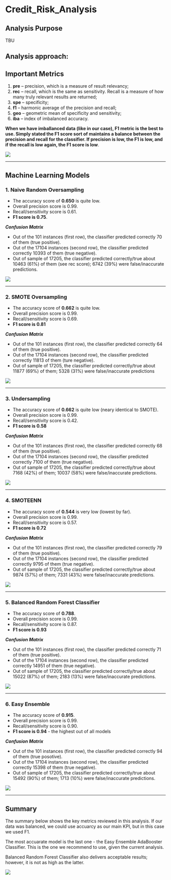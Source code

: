 # Credit_Risk_Analysis

## Analysis Purpose

TBU

## Analysis approach: 




## Important Metrics 

1.	**pre** – precision, which is a measure of result relevancy;
2.	**rec** – recall, which is the same as sensitivity. Recall is a measure of how many truly relevant results are returned;
3.	**spe** – specificity;
4.	**f1** – harmonic average of the precision and recall; 
5.	**geo** – geometric mean of specificity and sensitivity;
6.	**iba** – index of imbalanced accuracy.


**When we have imballanced data (like in our case), F1 metric is the best to use. Simply stated the F1 score sort of maintains a balance between the precision and recall for the classifier. If precision is low, the F1 is low, and if the recall is low again, the F1 score is low**.


![](https://github.com/jojobear2020/Credit_Risk_Analysis/blob/main/images/f1_formula.PNG)

_____________________________________

## Machine Learning Models

### 1. Naive Random Oversampling

* The accuracy score of **0.650** is quite low.
* Overall precision score is 0.99.
* Recall/sensitivity score is 0.61.
* **F1 score is 0.75**.


***Confusion Matrix***

* Out of the 101 instances (first row), the classifier predicted correctly 70 of them (true positive).
* Out of the 17104 instances (second row), the classifier predicted correctly 10393 of them (true negative).
* Out of sample of 17205, the classifier predicted correctly/true about 10463 (61%) of them (see rec score); 6742 (39%) were false/inaccurate predictions.


![]( https://github.com/jojobear2020/Credit_Risk_Analysis/blob/main/images/naive_random_oversampling_all.PNG)

____________________________


### 2. SMOTE Oversampling

* The accuracy score of **0.662** is quite low.
* Overall precision score is 0.99.
* Recall/sensitivity score is 0.69.
* **F1 score is 0.81**


***Confusion Matrix***

* Out of the 101 instances (first row), the classifier predicted correctly 64 of them (true positive).
* Out of the 17104 instances (second row), the classifier predicted correctly 11813 of them (ture negative).
* Out of sample of 17205, the classifier predicted correctly/true about 11877 (69%) of them; 5328 (31%) were false/inaccurate predictions

![]( https://github.com/jojobear2020/Credit_Risk_Analysis/blob/main/images/smote_oversampling_all.PNG)

__________________________

### 3. Undersampling

* The accuracy score of **0.662** is quite low (neary identical to SMOTE).
* Overall precision score is 0.99.
* Recall/sensitivity score is 0.42.
* **F1 score is 0.58**


***Confusion Matrix***

* Out of the 101 instances (first row), the classifier predicted correctly 68 of them (true positive).
* Out of the 17104 instances (second row), the classifier predicted correctly 7100 of them (true negative).
* Out of sample of 17205, the classifier predicted correctly/true about 7168 (42%) of them; 10037 (58%) were false/inaccurate predictions.



![]( https://github.com/jojobear2020/Credit_Risk_Analysis/blob/main/images/undersampling_all.PNG)

_____________________________

### 4. SMOTEENN

* The accuracy score of **0.544** is very low (lowest by far).
* Overall precision score is 0.99.
* Recall/sensitivity score is 0.57.
* **F1 score is 0.72**


***Confusion Matrix***

* Out of the 101 instances (first row), the classifier predicted correctly 79 of them (true positive).
* Out of the 17104 instances (second row), the classifier predicted correctly 9795 of them (true negative).
* Out of sample of 17205, the classifier predicted correctly/true about 9874 (57%) of them; 7331 (43%) were false/inaccurate predictions.

![]( https://github.com/jojobear2020/Credit_Risk_Analysis/blob/main/images/smoteenn_all.PNG)

______________________

### 5. Balanced Random Forest Classifier

* The accuracy score of **0.788**.
* Overall precision score is 0.99.
* Recall/sensitivity score is 0.87.
* **F1 score is 0.93**


***Confusion Matrix***

* Out of the 101 instances (first row), the classifier predicted correctly 71 of them (true positive).
* Out of the 17104 instances (second row), the classifier predicted correctly 14951 of them (true negative).
* Out of sample of 17205, the classifier predicted correctly/true about 15022 (87%) of them;  2183 (13%) were false/inaccurate predictions.



![](https://github.com/jojobear2020/Credit_Risk_Analysis/blob/main/images/balanced_random_forester_classifier_all.PNG)

_______________________________

### 6. Easy Ensemble

* The accuracy score of **0.915**.
* Overall precision score is 0.99.
* Recall/sensitivity score is 0.90.
* **F1 score is 0.94** - the highest out of all models


***Confusion Matrix***

* Out of the 101 instances (first row), the classifier predicted correctly 94 of them (true posotive).
* Out of the 17104 instances (second row), the classifier predicted correctly 15398 of them (true negative).
* Out of sample of 17205, the classifier predicted correctly/true about 15492 (90%) of them;  1713 (10%) were false/inaccurate predictions.


![](https://github.com/jojobear2020/Credit_Risk_Analysis/blob/main/images/easy_ensemble_adaboost_classifier_all.PNG)

_________________________

## Summary

The summary below shows the key metrics reviewed in this analysis.  If our data was balanced, we could use accuarcy as our main KPI, but in this case we used F1. 

The most accuarate model is the last one - the Easy Ensemble AdaBooster Classifier. This is the one we recommend to use, given the current analysis.

Balanced Random Forest Classifier also delivers acceptable results; however, it is not as high as the latter.

![](https://github.com/jojobear2020/Credit_Risk_Analysis/blob/main/images/summary_stats_all_models_det.PNG)
